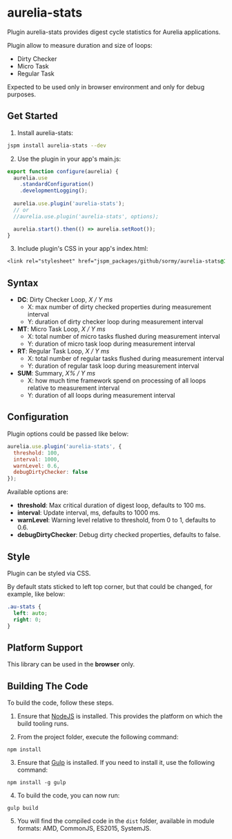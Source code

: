 # aurelia-stats #

Plugin aurelia-stats provides digest cycle statistics for Aurelia applications.

Plugin allow to measure duration and size of loops:

- Dirty Checker
- Micro Task
- Regular Task

Expected to be used only in browser environment and only for debug purposes.

## Get Started ##

1. Install aurelia-stats:

  ```bash
  jspm install aurelia-stats --dev
  ```
  
2. Use the plugin in your app's main.js:

  ```javascript
  export function configure(aurelia) {
    aurelia.use
      .standardConfiguration()
      .developmentLogging();
   
    aurelia.use.plugin('aurelia-stats');
    // or
    //aurelia.use.plugin('aurelia-stats', options);

    aurelia.start().then(() => aurelia.setRoot());
  }
  ```
  
3. Include plugin's CSS in your app's index.html:
  
  ```css
  <link rel="stylesheet" href="jspm_packages/github/sormy/aurelia-stats@1.0.1/aurelia-stats.css">
  ```

## Syntax ##

- **DC**: Dirty Checker Loop, *X / Y ms*
  - X: max number of dirty checked properties during measurement interval
  - Y: duration of dirty checker loop during measurement interval
- **MT**: Micro Task Loop, *X / Y ms*
  - X: total number of micro tasks flushed during measurement interval
  - Y: duration of micro task loop during measurement interval
- **RT**: Regular Task Loop, *X / Y ms*
  - X: total number of regular tasks flushed during measurement interval
  - Y: duration of regular task loop during measurement interval
- **SUM**: Summary, *X% / Y ms*
  - X: how much time framework spend on processing of all loops relative to measurement interval
  - Y: duration of all loops during measurement interval

## Configuration ##

Plugin options could be passed like below:

  ```javascript
  aurelia.use.plugin('aurelia-stats', {
    threshold: 100,
    interval: 1000,
    warnLevel: 0.6,
    debugDirtyChecker: false
  });
  ```

Available options are:

- **threshold**: Max critical duration of digest loop, defaults to 100 ms.
- **interval**: Update interval, ms, defaults to 1000 ms.
- **warnLevel**: Warning level relative to threshold, from 0 to 1, defaults to 0.6.
- **debugDirtyChecker**: Debug dirty checked properties, defaults to false.

## Style ##

Plugin can be styled via CSS.

By default stats sticked to left top corner, but that could be changed, for example, like below:

  ```css
  .au-stats {
    left: auto;
    right: 0;
  }
  ```

## Platform Support ##

This library can be used in the **browser** only.

## Building The Code ##

To build the code, follow these steps.

1. Ensure that [NodeJS](http://nodejs.org/) is installed. This provides the platform on which the build tooling runs.

2. From the project folder, execute the following command:

  ```shell
  npm install
  ```
  
3. Ensure that [Gulp](http://gulpjs.com/) is installed. If you need to install it, use the following command:

  ```shell
  npm install -g gulp
  ```
  
4. To build the code, you can now run:

  ```shell
  gulp build
  ```
  
5. You will find the compiled code in the `dist` folder, available in module formats: AMD, CommonJS, ES2015, SystemJS.
